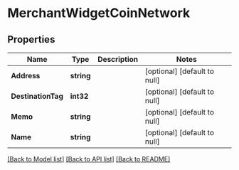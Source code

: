 # MerchantWidgetCoinNetwork

## Properties
Name | Type | Description | Notes
------------ | ------------- | ------------- | -------------
**Address** | **string** |  | [optional] [default to null]
**DestinationTag** | **int32** |  | [optional] [default to null]
**Memo** | **string** |  | [optional] [default to null]
**Name** | **string** |  | [optional] [default to null]

[[Back to Model list]](../README.md#documentation-for-models) [[Back to API list]](../README.md#documentation-for-api-endpoints) [[Back to README]](../README.md)

